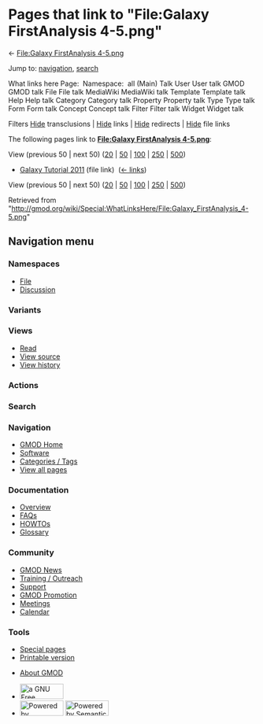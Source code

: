 <div id="mw-page-base" class="noprint">

</div>

<div id="mw-head-base" class="noprint">

</div>

<div id="content" class="mw-body" role="main">

<span id="top"></span>

<div id="mw-js-message" style="display:none;">

</div>



# <span dir="auto">Pages that link to "File:Galaxy FirstAnalysis 4-5.png"</span>

<div id="bodyContent">

<div id="contentSub">

← [File:Galaxy FirstAnalysis
4-5.png](/wiki/File:Galaxy_FirstAnalysis_4-5.png "File:Galaxy FirstAnalysis 4-5.png")

</div>

<div id="jump-to-nav" class="mw-jump">

Jump to: [navigation](#mw-navigation), [search](#p-search)

</div>

<div id="mw-content-text">

What links here Page:  Namespace:  all (Main) Talk User User talk GMOD
GMOD talk File File talk MediaWiki MediaWiki talk Template Template talk
Help Help talk Category Category talk Property Property talk Type Type
talk Form Form talk Concept Concept talk Filter Filter talk Widget
Widget talk

Filters
[Hide](/mediawiki/index.php?title=Special:WhatLinksHere/File:Galaxy_FirstAnalysis_4-5.png&hidetrans=1 "Special:WhatLinksHere/File:Galaxy FirstAnalysis 4-5.png")
transclusions \|
[Hide](/mediawiki/index.php?title=Special:WhatLinksHere/File:Galaxy_FirstAnalysis_4-5.png&hidelinks=1 "Special:WhatLinksHere/File:Galaxy FirstAnalysis 4-5.png")
links \|
[Hide](/mediawiki/index.php?title=Special:WhatLinksHere/File:Galaxy_FirstAnalysis_4-5.png&hideredirs=1 "Special:WhatLinksHere/File:Galaxy FirstAnalysis 4-5.png")
redirects \|
[Hide](/mediawiki/index.php?title=Special:WhatLinksHere/File:Galaxy_FirstAnalysis_4-5.png&hideimages=1 "Special:WhatLinksHere/File:Galaxy FirstAnalysis 4-5.png")
file links

The following pages link to **[File:Galaxy FirstAnalysis
4-5.png](/wiki/File:Galaxy_FirstAnalysis_4-5.png "File:Galaxy FirstAnalysis 4-5.png")**:

View (previous 50 \| next 50)
([20](/mediawiki/index.php?title=Special:WhatLinksHere/File:Galaxy_FirstAnalysis_4-5.png&limit=20 "Special:WhatLinksHere/File:Galaxy FirstAnalysis 4-5.png")
\|
[50](/mediawiki/index.php?title=Special:WhatLinksHere/File:Galaxy_FirstAnalysis_4-5.png&limit=50 "Special:WhatLinksHere/File:Galaxy FirstAnalysis 4-5.png")
\|
[100](/mediawiki/index.php?title=Special:WhatLinksHere/File:Galaxy_FirstAnalysis_4-5.png&limit=100 "Special:WhatLinksHere/File:Galaxy FirstAnalysis 4-5.png")
\|
[250](/mediawiki/index.php?title=Special:WhatLinksHere/File:Galaxy_FirstAnalysis_4-5.png&limit=250 "Special:WhatLinksHere/File:Galaxy FirstAnalysis 4-5.png")
\|
[500](/mediawiki/index.php?title=Special:WhatLinksHere/File:Galaxy_FirstAnalysis_4-5.png&limit=500 "Special:WhatLinksHere/File:Galaxy FirstAnalysis 4-5.png"))

- [Galaxy Tutorial
  2011](/wiki/Galaxy_Tutorial_2011 "Galaxy Tutorial 2011") (file link) ‎
  <span class="mw-whatlinkshere-tools">([←
  links](/mediawiki/index.php?title=Special:WhatLinksHere&target=Galaxy+Tutorial+2011 "Special:WhatLinksHere"))</span>

View (previous 50 \| next 50)
([20](/mediawiki/index.php?title=Special:WhatLinksHere/File:Galaxy_FirstAnalysis_4-5.png&limit=20 "Special:WhatLinksHere/File:Galaxy FirstAnalysis 4-5.png")
\|
[50](/mediawiki/index.php?title=Special:WhatLinksHere/File:Galaxy_FirstAnalysis_4-5.png&limit=50 "Special:WhatLinksHere/File:Galaxy FirstAnalysis 4-5.png")
\|
[100](/mediawiki/index.php?title=Special:WhatLinksHere/File:Galaxy_FirstAnalysis_4-5.png&limit=100 "Special:WhatLinksHere/File:Galaxy FirstAnalysis 4-5.png")
\|
[250](/mediawiki/index.php?title=Special:WhatLinksHere/File:Galaxy_FirstAnalysis_4-5.png&limit=250 "Special:WhatLinksHere/File:Galaxy FirstAnalysis 4-5.png")
\|
[500](/mediawiki/index.php?title=Special:WhatLinksHere/File:Galaxy_FirstAnalysis_4-5.png&limit=500 "Special:WhatLinksHere/File:Galaxy FirstAnalysis 4-5.png"))

</div>

<div class="printfooter">

Retrieved from
"<http://gmod.org/wiki/Special:WhatLinksHere/File:Galaxy_FirstAnalysis_4-5.png>"

</div>

<div id="catlinks" class="catlinks catlinks-allhidden">

</div>

<div class="visualClear">

</div>

</div>

</div>

<div id="mw-navigation">

## Navigation menu

<div id="mw-head">



<div id="left-navigation">

<div id="p-namespaces" class="vectorTabs" role="navigation"
aria-labelledby="p-namespaces-label">

### Namespaces

- <span id="ca-nstab-image"><a href="/wiki/File:Galaxy_FirstAnalysis_4-5.png" accesskey="c"
  title="View the file page [c]">File</a></span>
- <span id="ca-talk"><a
  href="/mediawiki/index.php?title=File_talk:Galaxy_FirstAnalysis_4-5.png&amp;action=edit&amp;redlink=1"
  accesskey="t"
  title="Discussion about the content page [t]">Discussion</a></span>

</div>

<div id="p-variants" class="vectorMenu emptyPortlet" role="navigation"
aria-labelledby="p-variants-label">

### 

### Variants[](#)

<div class="menu">

</div>

</div>

</div>

<div id="right-navigation">

<div id="p-views" class="vectorTabs" role="navigation"
aria-labelledby="p-views-label">

### Views

- <span id="ca-view">[Read](/wiki/File:Galaxy_FirstAnalysis_4-5.png)</span>
- <span id="ca-viewsource"><a
  href="/mediawiki/index.php?title=File:Galaxy_FirstAnalysis_4-5.png&amp;action=edit"
  accesskey="e" title="This page is protected.
  You can view its source [e]">View source</a></span>
- <span id="ca-history"><a
  href="/mediawiki/index.php?title=File:Galaxy_FirstAnalysis_4-5.png&amp;action=history"
  accesskey="h" title="Past revisions of this page [h]">View history</a></span>

</div>

<div id="p-cactions" class="vectorMenu emptyPortlet" role="navigation"
aria-labelledby="p-cactions-label">

### Actions[](#)

<div class="menu">

</div>

</div>

<div id="p-search" role="search">

### Search

<div id="simpleSearch">

</div>

</div>

</div>

</div>

<div id="mw-panel">

<div id="p-logo" role="banner">

<a href="/wiki/Main_Page"
style="background-image: url(http://gmod.org/images/GMOD-cogs.png);"
title="Visit the main page"></a>

</div>

<div id="p-Navigation" class="portal" role="navigation"
aria-labelledby="p-Navigation-label">

### Navigation

<div class="body">

- <span id="n-GMOD-Home">[GMOD Home](/wiki/Main_Page)</span>
- <span id="n-Software">[Software](/wiki/GMOD_Components)</span>
- <span id="n-Categories-.2F-Tags">[Categories /
  Tags](/wiki/Categories)</span>
- <span id="n-View-all-pages">[View all
  pages](/wiki/Special:AllPages)</span>

</div>

</div>

<div id="p-Documentation" class="portal" role="navigation"
aria-labelledby="p-Documentation-label">

### Documentation

<div class="body">

- <span id="n-Overview">[Overview](/wiki/Overview)</span>
- <span id="n-FAQs">[FAQs](/wiki/Category:FAQ)</span>
- <span id="n-HOWTOs">[HOWTOs](/wiki/Category:HOWTO)</span>
- <span id="n-Glossary">[Glossary](/wiki/Glossary)</span>

</div>

</div>

<div id="p-Community" class="portal" role="navigation"
aria-labelledby="p-Community-label">

### Community

<div class="body">

- <span id="n-GMOD-News">[GMOD News](/wiki/GMOD_News)</span>
- <span id="n-Training-.2F-Outreach">[Training /
  Outreach](/wiki/Training_and_Outreach)</span>
- <span id="n-Support">[Support](/wiki/Support)</span>
- <span id="n-GMOD-Promotion">[GMOD
  Promotion](/wiki/GMOD_Promotion)</span>
- <span id="n-Meetings">[Meetings](/wiki/Meetings)</span>
- <span id="n-Calendar">[Calendar](/wiki/Calendar)</span>

</div>

</div>

<div id="p-tb" class="portal" role="navigation"
aria-labelledby="p-tb-label">

### Tools

<div class="body">

- <span id="t-specialpages"><a href="/wiki/Special:SpecialPages" accesskey="q"
  title="A list of all special pages [q]">Special pages</a></span>
- <span id="t-print"><a
  href="/mediawiki/index.php?title=Special:WhatLinksHere/File:Galaxy_FirstAnalysis_4-5.png&amp;printable=yes"
  rel="alternate" accesskey="p"
  title="Printable version of this page [p]">Printable version</a></span>

</div>

</div>

</div>

</div>

<div id="footer" role="contentinfo">

- <span id="footer-places-about">[About
  GMOD](/wiki/GMOD:About "GMOD:About")</span>

<!-- -->

- <span id="footer-copyrightico">[<img src="http://www.gnu.org/graphics/gfdl-logo-small.png" width="88"
  height="31" alt="a GNU Free Documentation License" />](http://www.gnu.org/licenses/fdl-1.3.html)</span>
- <span id="footer-poweredbyico">[<img src="/mediawiki/skins/common/images/poweredby_mediawiki_88x31.png"
  width="88" height="31" alt="Powered by MediaWiki" />](//www.mediawiki.org/)
  [<img
  src="/mediawiki/extensions/SemanticMediaWiki/includes/../resources/images/smw_button.png"
  width="88" height="31" alt="Powered by Semantic MediaWiki" />](https://www.semantic-mediawiki.org/wiki/Semantic_MediaWiki)</span>

<div style="clear:both">

</div>

</div>
